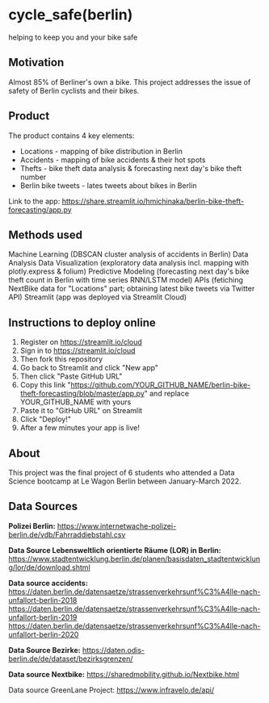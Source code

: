 # cycle_safe(berlin)

helping to keep you and your bike safe


## Motivation

Almost 85% of Berliner's own a bike. This project addresses the issue of safety of Berlin cyclists and their bikes.


## Product

The product contains 4 key elements:
- Locations - mapping of bike distribution in Berlin
- Accidents - mapping of bike accidents & their hot spots 
- Thefts - bike theft data analysis & forecasting next day's bike theft number
- Berlin bike tweets - lates tweets about bikes in Berlin

Link to the app: https://share.streamlit.io/hmichinaka/berlin-bike-theft-forecasting/app.py

## Methods used

Machine Learning (DBSCAN cluster analysis of accidents in Berlin)
Data Analysis
Data Visualization (exploratory data analysis incl. mapping with plotly.express & folium) 
Predictive Modeling (forecasting next day's bike theft count in Berlin with time series RNN/LSTM model)
APIs (fetiching NextBike data for "Locations" part; obtaining latest bike tweets via Twitter API)
Streamlit (app was deployed via Streamlit Cloud)


## Instructions to deploy online
1. Register on https://streamlit.io/cloud
2. Sign in to https://streamlit.io/cloud
3. Then fork this repository
4. Go back to Streamlit and click "New app"
5. Then click "Paste GitHub URL"
6. Copy this link "https://github.com/YOUR_GITHUB_NAME/berlin-bike-theft-forecasting/blob/master/app.py" and replace YOUR_GITHUB_NAME with yours
7. Paste it to "GitHub URL" on Streamlit
8. Click "Deploy!"
9. After a few minutes your app is live!

## About

This project was the final project of 6 students who attended a Data Science bootcamp at Le Wagon Berlin between January-March 2022.

## Data Sources

**Polizei Berlin:** https://www.internetwache-polizei-berlin.de/vdb/Fahrraddiebstahl.csv

**Data Source Lebensweltlich orientierte Räume (LOR) in Berlin:** https://www.stadtentwicklung.berlin.de/planen/basisdaten_stadtentwicklung/lor/de/download.shtml

**Data source accidents:**
https://daten.berlin.de/datensaetze/strassenverkehrsunf%C3%A4lle-nach-unfallort-berlin-2018
https://daten.berlin.de/datensaetze/strassenverkehrsunf%C3%A4lle-nach-unfallort-berlin-2019
https://daten.berlin.de/datensaetze/strassenverkehrsunf%C3%A4lle-nach-unfallort-berlin-2020

**Data Source Bezirke:** https://daten.odis-berlin.de/de/dataset/bezirksgrenzen/

**Data source Nextbike:** https://sharedmobility.github.io/Nextbike.html

Data source GreenLane Project: https://www.infravelo.de/api/
